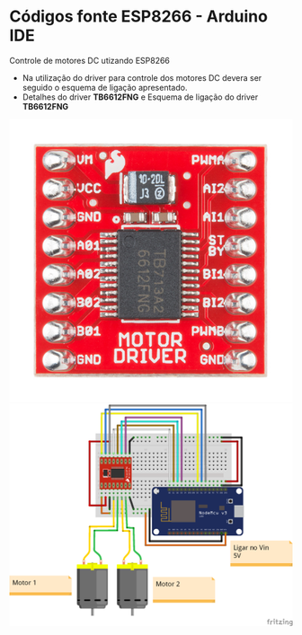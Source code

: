 # Códigos fonte ESP8266 - Arduino IDE

Controle de motores DC utizando ESP8266

* Na utilização do driver para controle dos motores DC devera ser seguido o esquema de ligação apresentado.
* Detalhes do driver **TB6612FNG** e Esquema de ligação do driver **TB6612FNG**
<p align="center">
  <img src="../../../Imagens/TB6612FNG.jpg">
  <img src="../../../Imagens/andarilho_circuito.png">
</p>
